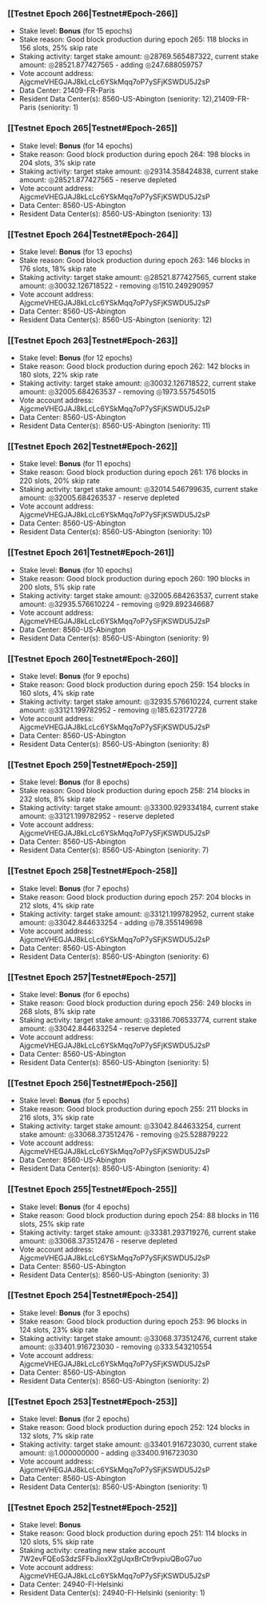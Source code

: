 ### [[Testnet Epoch 266|Testnet#Epoch-266]]
* Stake level: **Bonus** (for 15 epochs)
* Stake reason: Good block production during epoch 265: 118 blocks in 156 slots, 25% skip rate
* Staking activity: target stake amount: ◎28769.565487322, current stake amount: ◎28521.877427565 - adding ◎247.688059757
* Vote account address: AjgcmeVHEGJAJ8kLcLc6YSkMqq7oP7ySFjKSWDU5J2sP
* Data Center: 21409-FR-Paris
* Resident Data Center(s): 8560-US-Abington (seniority: 12),21409-FR-Paris (seniority: 1)
### [[Testnet Epoch 265|Testnet#Epoch-265]]
* Stake level: **Bonus** (for 14 epochs)
* Stake reason: Good block production during epoch 264: 198 blocks in 204 slots, 3% skip rate
* Staking activity: target stake amount: ◎29314.358424838, current stake amount: ◎28521.877427565 - reserve depleted
* Vote account address: AjgcmeVHEGJAJ8kLcLc6YSkMqq7oP7ySFjKSWDU5J2sP
* Data Center: 8560-US-Abington
* Resident Data Center(s): 8560-US-Abington (seniority: 13)
### [[Testnet Epoch 264|Testnet#Epoch-264]]
* Stake level: **Bonus** (for 13 epochs)
* Stake reason: Good block production during epoch 263: 146 blocks in 176 slots, 18% skip rate
* Staking activity: target stake amount: ◎28521.877427565, current stake amount: ◎30032.126718522 - removing ◎1510.249290957
* Vote account address: AjgcmeVHEGJAJ8kLcLc6YSkMqq7oP7ySFjKSWDU5J2sP
* Data Center: 8560-US-Abington
* Resident Data Center(s): 8560-US-Abington (seniority: 12)
### [[Testnet Epoch 263|Testnet#Epoch-263]]
* Stake level: **Bonus** (for 12 epochs)
* Stake reason: Good block production during epoch 262: 142 blocks in 180 slots, 22% skip rate
* Staking activity: target stake amount: ◎30032.126718522, current stake amount: ◎32005.684263537 - removing ◎1973.557545015
* Vote account address: AjgcmeVHEGJAJ8kLcLc6YSkMqq7oP7ySFjKSWDU5J2sP
* Data Center: 8560-US-Abington
* Resident Data Center(s): 8560-US-Abington (seniority: 11)
### [[Testnet Epoch 262|Testnet#Epoch-262]]
* Stake level: **Bonus** (for 11 epochs)
* Stake reason: Good block production during epoch 261: 176 blocks in 220 slots, 20% skip rate
* Staking activity: target stake amount: ◎32014.546799635, current stake amount: ◎32005.684263537 - reserve depleted
* Vote account address: AjgcmeVHEGJAJ8kLcLc6YSkMqq7oP7ySFjKSWDU5J2sP
* Data Center: 8560-US-Abington
* Resident Data Center(s): 8560-US-Abington (seniority: 10)
### [[Testnet Epoch 261|Testnet#Epoch-261]]
* Stake level: **Bonus** (for 10 epochs)
* Stake reason: Good block production during epoch 260: 190 blocks in 200 slots, 5% skip rate
* Staking activity: target stake amount: ◎32005.684263537, current stake amount: ◎32935.576610224 - removing ◎929.892346687
* Vote account address: AjgcmeVHEGJAJ8kLcLc6YSkMqq7oP7ySFjKSWDU5J2sP
* Data Center: 8560-US-Abington
* Resident Data Center(s): 8560-US-Abington (seniority: 9)
### [[Testnet Epoch 260|Testnet#Epoch-260]]
* Stake level: **Bonus** (for 9 epochs)
* Stake reason: Good block production during epoch 259: 154 blocks in 160 slots, 4% skip rate
* Staking activity: target stake amount: ◎32935.576610224, current stake amount: ◎33121.199782952 - removing ◎185.623172728
* Vote account address: AjgcmeVHEGJAJ8kLcLc6YSkMqq7oP7ySFjKSWDU5J2sP
* Data Center: 8560-US-Abington
* Resident Data Center(s): 8560-US-Abington (seniority: 8)
### [[Testnet Epoch 259|Testnet#Epoch-259]]
* Stake level: **Bonus** (for 8 epochs)
* Stake reason: Good block production during epoch 258: 214 blocks in 232 slots, 8% skip rate
* Staking activity: target stake amount: ◎33300.929334184, current stake amount: ◎33121.199782952 - reserve depleted
* Vote account address: AjgcmeVHEGJAJ8kLcLc6YSkMqq7oP7ySFjKSWDU5J2sP
* Data Center: 8560-US-Abington
* Resident Data Center(s): 8560-US-Abington (seniority: 7)
### [[Testnet Epoch 258|Testnet#Epoch-258]]
* Stake level: **Bonus** (for 7 epochs)
* Stake reason: Good block production during epoch 257: 204 blocks in 212 slots, 4% skip rate
* Staking activity: target stake amount: ◎33121.199782952, current stake amount: ◎33042.844633254 - adding ◎78.355149698
* Vote account address: AjgcmeVHEGJAJ8kLcLc6YSkMqq7oP7ySFjKSWDU5J2sP
* Data Center: 8560-US-Abington
* Resident Data Center(s): 8560-US-Abington (seniority: 6)
### [[Testnet Epoch 257|Testnet#Epoch-257]]
* Stake level: **Bonus** (for 6 epochs)
* Stake reason: Good block production during epoch 256: 249 blocks in 268 slots, 8% skip rate
* Staking activity: target stake amount: ◎33186.706533774, current stake amount: ◎33042.844633254 - reserve depleted
* Vote account address: AjgcmeVHEGJAJ8kLcLc6YSkMqq7oP7ySFjKSWDU5J2sP
* Data Center: 8560-US-Abington
* Resident Data Center(s): 8560-US-Abington (seniority: 5)
### [[Testnet Epoch 256|Testnet#Epoch-256]]
* Stake level: **Bonus** (for 5 epochs)
* Stake reason: Good block production during epoch 255: 211 blocks in 216 slots, 3% skip rate
* Staking activity: target stake amount: ◎33042.844633254, current stake amount: ◎33068.373512476 - removing ◎25.528879222
* Vote account address: AjgcmeVHEGJAJ8kLcLc6YSkMqq7oP7ySFjKSWDU5J2sP
* Data Center: 8560-US-Abington
* Resident Data Center(s): 8560-US-Abington (seniority: 4)
### [[Testnet Epoch 255|Testnet#Epoch-255]]
* Stake level: **Bonus** (for 4 epochs)
* Stake reason: Good block production during epoch 254: 88 blocks in 116 slots, 25% skip rate
* Staking activity: target stake amount: ◎33381.293719276, current stake amount: ◎33068.373512476 - reserve depleted
* Vote account address: AjgcmeVHEGJAJ8kLcLc6YSkMqq7oP7ySFjKSWDU5J2sP
* Data Center: 8560-US-Abington
* Resident Data Center(s): 8560-US-Abington (seniority: 3)
### [[Testnet Epoch 254|Testnet#Epoch-254]]
* Stake level: **Bonus** (for 3 epochs)
* Stake reason: Good block production during epoch 253: 96 blocks in 124 slots, 23% skip rate
* Staking activity: target stake amount: ◎33068.373512476, current stake amount: ◎33401.916723030 - removing ◎333.543210554
* Vote account address: AjgcmeVHEGJAJ8kLcLc6YSkMqq7oP7ySFjKSWDU5J2sP
* Data Center: 8560-US-Abington
* Resident Data Center(s): 8560-US-Abington (seniority: 2)
### [[Testnet Epoch 253|Testnet#Epoch-253]]
* Stake level: **Bonus** (for 2 epochs)
* Stake reason: Good block production during epoch 252: 124 blocks in 132 slots, 7% skip rate
* Staking activity: target stake amount: ◎33401.916723030, current stake amount: ◎1.000000000 - adding ◎33400.916723030
* Vote account address: AjgcmeVHEGJAJ8kLcLc6YSkMqq7oP7ySFjKSWDU5J2sP
* Data Center: 8560-US-Abington
* Resident Data Center(s): 8560-US-Abington (seniority: 1)
### [[Testnet Epoch 252|Testnet#Epoch-252]]
* Stake level: **Bonus**
* Stake reason: Good block production during epoch 251: 114 blocks in 120 slots, 5% skip rate
* Staking activity: creating new stake account 7W2evFQEoS3dzSFFbJioxX2gUqxBrCtr9vpiuQBoG7uo
* Vote account address: AjgcmeVHEGJAJ8kLcLc6YSkMqq7oP7ySFjKSWDU5J2sP
* Data Center: 24940-FI-Helsinki
* Resident Data Center(s): 24940-FI-Helsinki (seniority: 1)